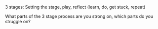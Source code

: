 3 stages: Setting the stage, play, reflect (learn, do, get stuck, repeat)

What parts of the 3 stage process are you strong on, which parts do you struggle on?
